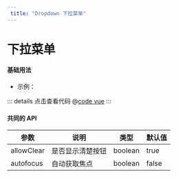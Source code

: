 ```yaml
---
 title: "Dropdown 下拉菜单"
---
```


# 下拉菜单

#### 基础用法

- 示例：

<clientOnly>
  <dropdownDemo1 />
</clientOnly>

::: details 点击查看代码
@[code vue](@components/dropdown/dropdownDemo1.vue)
:::

#### 共同的 API

| 参数       | 说明             | 类型    | 默认值 |
| ---------- | ---------------- | ------- | ------ |
| allowClear | 是否显示清楚按钮 | boolean | true   |
| autofocus  | 自动获取焦点     | boolean | false  |